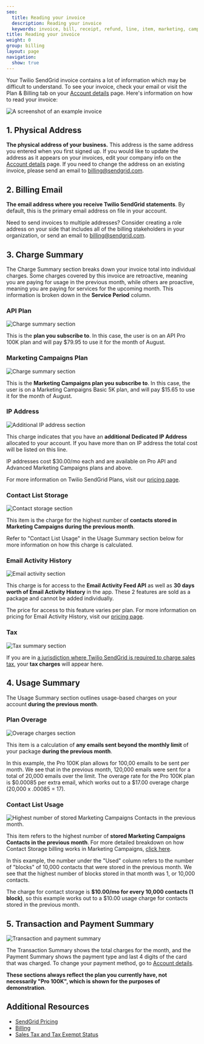 ```yaml
---
seo:
  title: Reading your invoice
  description: Reading your invoice
  keywords: invoice, bill, receipt, refund, line, item, marketing, campaigns, charge, contacts, usage, overage
title: Reading your invoice
weight: 0
group: billing
layout: page
navigation:
  show: true
---
```


Your Twilio SendGrid invoice contains a lot of information which may be difficult to understand. To see your invoice, check your email or visit the Plan & Billing tab on your [Account details](https://app.sendgrid.com/account/billing) page. Here's information on how to read your invoice:

![A screenshot of an example invoice]({{root_url}}/img/invoice-legend.png)

## 1. Physical Address

**The physical address of your business.** This address is the same address you entered when you first signed up. If you would like to update the address as it appears on your invoices, edit your company info on the [Account details](https://app.sendgrid.com/account/billing) page. If you need to change the address on an existing invoice, please send an email to [billing@sendgrid.com](mailto:billing@sendgrid.com).

## 2. Billing Email

**The email address where you receive Twilio SendGrid statements**. By default, this is the primary email address on file in your account.

Need to send invoices to multiple addresses? Consider creating a role address on your side that includes all of the billing stakeholders in your organization, or send an email to [billing@sendgrid.com](mailto:billing@sendgrid.com).

## 3. Charge Summary

The Charge Summary section breaks down your invoice total into individual charges. Some charges covered by this invoice are retroactive, meaning you are paying for usage in the previous month, while others are proactive, meaning you are paying for services for the upcoming month. This information is broken down in the **Service Period** column.

### API Plan

![Charge summary section]({{root_url}}/img/invoice-plan.png)

This is the **plan you subscribe to**. In this case, the user is on an API Pro 100K plan and will pay $79.95 to use it for the month of August.

### Marketing Campaigns Plan

![Charge summary section]({{root_url}}/img/invoice-marketing-plan.png)

This is the **Marketing Campaigns plan you subscribe to**. In this case, the user is on a Marketing Campaigns Basic 5K plan, and will pay $15.65 to use it for the month of August.

### IP Address

![Additional IP address section]({{root_url}}/img/invoice-IP-address.png)

This charge indicates that you have an **additional Dedicated IP Address** allocated to your account. If you have more than on IP address the total cost will be listed on this line. 

IP addresses cost $30.00/mo each and are available on Pro API and Advanced Marketing Campaigns plans and above.

For more information on Twilio SendGrid Plans, visit our [pricing page](https://sendgrid.com/pricing).

### Contact List Storage

![Contact storage section]({{root_url}}/img/invoice-contact-1.png)

This item is the charge for the highest number of **contacts stored in Marketing Campaigns during the previous month**.

Refer to "Contact List Usage" in the Usage Summary section below for more information on how this charge is calculated.

### Email Activity History

![Email activity section]({{root_url}}/img/invoice-ease.png)

This charge is for access to the **Email Activity Feed API** as well as **30 days worth of Email Activity History** in the app. These 2 features are sold as a package and cannot be added individually.

The price for access to this feature varies per plan. For more information on pricing for Email Activity History, visit our [pricing page](https://sendgrid.com/pricing).

### Tax

![Tax summary section]({{root_url}}/img/invoice-tax.png)

If you are in [a jurisdiction where Twilio SendGrid is required to charge sales tax]({{root_url}}/ui/account-and-settings/taxes-and-tax-exempt/), your **tax charges** will appear here.

## 4. Usage Summary

The Usage Summary section outlines usage-based charges on your account **during the previous month**.

### Plan Overage

![Overage charges section]({{root_url}}/img/invoice-overage.png)

This item is a calculation of **any emails sent beyond the monthly limit** of your package **during the previous month**.

In this example, the Pro 100K plan allows for 100,00 emails to be sent per month. We see that in the previous month, 120,000 emails were sent for a total of 20,000 emails over the limit. The overage rate for the Pro 100K plan is $0.00085 per extra email, which works out to a $17.00 overage charge (20,000 x .00085 = 17).

### Contact List Usage

![Highest number of stored Marketing Campaigns Contacts in the previous month.]({{root_url}}/img/invoice-contact-storage.png)

This item refers to the highest number of **stored Marketing Campaigns Contacts in the previous month**. For more detailed breakdown on how Contact Storage billing works in Marketing Campaigns, [click here]({{root_url}}/ui/account-and-settings/billing/).

In this example, the number under the "Used" column refers to the number of "blocks" of 10,000 contacts that were stored in the previous month. We see that the highest number of blocks stored in that month was 1, or 10,000 contacts.

The charge for contact storage is **$10.00/mo for every 10,000 contacts (1 block)**, so this example works out to a $10.00 usage charge for contacts stored in the previous month.

## 5. Transaction and Payment Summary

![Transaction and payment summary]({{root_url}}/img/invoice-payment-summary.png)

The Transaction Summary shows the total charges for the month, and the Payment Summary shows the payment type and last 4 digits of the card that was charged. To change your payment method, go to [Account details](https://app.sendgrid.com/account/billing).

**These sections always reflect the plan you currently have, not necessarily "Pro 100K", which is shown for the purposes of demonstration**.

## Additional Resources

- [SendGrid Pricing](https://sendgrid.com/pricing)
- [Billing]({{root_url}}/ui/account-and-settings/billing/)
- [Sales Tax and Tax Exempt Status]({{root_url}}/ui/account-and-settings/taxes-and-tax-exempt/)
